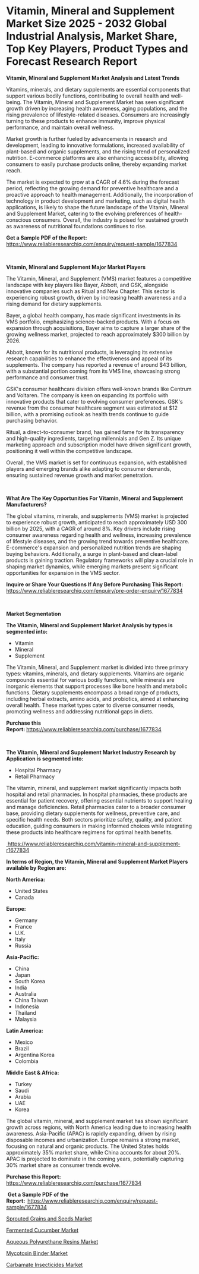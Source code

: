 <p><h1>Vitamin, Mineral and Supplement Market Size 2025 - 2032 Global Industrial Analysis, Market Share, Top Key Players, Product Types and Forecast Research Report</h1></p><p><strong>Vitamin, Mineral and Supplement Market Analysis and Latest Trends</strong></p>
<p><p>Vitamins, minerals, and dietary supplements are essential components that support various bodily functions, contributing to overall health and well-being. The Vitamin, Mineral and Supplement Market has seen significant growth driven by increasing health awareness, aging populations, and the rising prevalence of lifestyle-related diseases. Consumers are increasingly turning to these products to enhance immunity, improve physical performance, and maintain overall wellness.</p><p>Market growth is further fueled by advancements in research and development, leading to innovative formulations, increased availability of plant-based and organic supplements, and the rising trend of personalized nutrition. E-commerce platforms are also enhancing accessibility, allowing consumers to easily purchase products online, thereby expanding market reach.</p><p>The market is expected to grow at a CAGR of 4.6% during the forecast period, reflecting the growing demand for preventive healthcare and a proactive approach to health management. Additionally, the incorporation of technology in product development and marketing, such as digital health applications, is likely to shape the future landscape of the Vitamin, Mineral and Supplement Market, catering to the evolving preferences of health-conscious consumers. Overall, the industry is poised for sustained growth as awareness of nutritional foundations continues to rise.</p></p>
<p><strong>Get a Sample PDF of the Report:&nbsp;</strong> <a href="https://www.reliableresearchiq.com/enquiry/request-sample/1677834?utm_campaign=1119&utm_medium=2&utm_source=Github&utm_content=ia&utm_term=25032025&utm_id=vitamin-mineral-and-supplement">https://www.reliableresearchiq.com/enquiry/request-sample/1677834</a></p>
<p>&nbsp;</p>
<p><strong>Vitamin, Mineral and Supplement Major Market Players</strong></p>
<p><p>The Vitamin, Mineral, and Supplement (VMS) market features a competitive landscape with key players like Bayer, Abbott, and GSK, alongside innovative companies such as Ritual and New Chapter. This sector is experiencing robust growth, driven by increasing health awareness and a rising demand for dietary supplements.</p><p>Bayer, a global health company, has made significant investments in its VMS portfolio, emphasizing science-backed products. With a focus on expansion through acquisitions, Bayer aims to capture a larger share of the growing wellness market, projected to reach approximately $300 billion by 2026.</p><p>Abbott, known for its nutritional products, is leveraging its extensive research capabilities to enhance the effectiveness and appeal of its supplements. The company has reported a revenue of around $43 billion, with a substantial portion coming from its VMS line, showcasing strong performance and consumer trust.</p><p>GSK's consumer healthcare division offers well-known brands like Centrum and Voltaren. The company is keen on expanding its portfolio with innovative products that cater to evolving consumer preferences. GSK's revenue from the consumer healthcare segment was estimated at $12 billion, with a promising outlook as health trends continue to guide purchasing behavior.</p><p>Ritual, a direct-to-consumer brand, has gained fame for its transparency and high-quality ingredients, targeting millennials and Gen Z. Its unique marketing approach and subscription model have driven significant growth, positioning it well within the competitive landscape.</p><p>Overall, the VMS market is set for continuous expansion, with established players and emerging brands alike adapting to consumer demands, ensuring sustained revenue growth and market penetration.</p></p>
<p>&nbsp;</p>
<p><strong>What Are The Key Opportunities For Vitamin, Mineral and Supplement Manufacturers?</strong></p>
<p><p>The global vitamins, minerals, and supplements (VMS) market is projected to experience robust growth, anticipated to reach approximately USD 300 billion by 2025, with a CAGR of around 8%. Key drivers include rising consumer awareness regarding health and wellness, increasing prevalence of lifestyle diseases, and the growing trend towards preventive healthcare. E-commerce's expansion and personalized nutrition trends are shaping buying behaviors. Additionally, a surge in plant-based and clean-label products is gaining traction. Regulatory frameworks will play a crucial role in shaping market dynamics, while emerging markets present significant opportunities for expansion in the VMS sector.</p></p>
<p><strong>Inquire or Share Your Questions If Any Before Purchasing This Report:</strong> <a href="https://www.reliableresearchiq.com/enquiry/pre-order-enquiry/1677834?utm_campaign=1119&utm_medium=2&utm_source=Github&utm_content=ia&utm_term=25032025&utm_id=vitamin-mineral-and-supplement">https://www.reliableresearchiq.com/enquiry/pre-order-enquiry/1677834</a></p>
<p>&nbsp;</p>
<p><strong>Market Segmentation</strong></p>
<p><strong>The Vitamin, Mineral and Supplement Market Analysis by types is segmented into:</strong></p>
<p><ul><li>Vitamin</li><li>Mineral</li><li>Supplement</li></ul></p>
<p><p>The Vitamin, Mineral, and Supplement market is divided into three primary types: vitamins, minerals, and dietary supplements. Vitamins are organic compounds essential for various bodily functions, while minerals are inorganic elements that support processes like bone health and metabolic functions. Dietary supplements encompass a broad range of products, including herbal extracts, amino acids, and probiotics, aimed at enhancing overall health. These market types cater to diverse consumer needs, promoting wellness and addressing nutritional gaps in diets.</p></p>
<p><strong>Purchase this Report:&nbsp;</strong><a href="https://www.reliableresearchiq.com/purchase/1677834?utm_campaign=1119&utm_medium=2&utm_source=Github&utm_content=ia&utm_term=25032025&utm_id=vitamin-mineral-and-supplement">https://www.reliableresearchiq.com/purchase/1677834</a></p>
<p>&nbsp;</p>
<p><strong>The Vitamin, Mineral and Supplement Market Industry Research by Application is segmented into:</strong></p>
<p><ul><li>Hospital Pharmacy</li><li>Retail Pharmacy</li></ul></p>
<p><p>The vitamin, mineral, and supplement market significantly impacts both hospital and retail pharmacies. In hospital pharmacies, these products are essential for patient recovery, offering essential nutrients to support healing and manage deficiencies. Retail pharmacies cater to a broader consumer base, providing dietary supplements for wellness, preventive care, and specific health needs. Both sectors prioritize safety, quality, and patient education, guiding consumers in making informed choices while integrating these products into healthcare regimens for optimal health benefits.</p></p>
<p><a href="https://www.reliableresearchiq.com/vitamin-mineral-and-supplement-r1677834?utm_campaign=1119&utm_medium=2&utm_source=Github&utm_content=ia&utm_term=25032025&utm_id=vitamin-mineral-and-supplement">&nbsp;https://www.reliableresearchiq.com/vitamin-mineral-and-supplement-r1677834</a></p>
<p><strong>In terms of Region, the Vitamin, Mineral and Supplement Market Players available by Region are:</strong></p>
<p>
    <p> <strong> North America: </strong>
        <ul>
            <li>United States</li>
            <li>Canada</li>
        </ul>
        </p> 
    <p> <strong> Europe: </strong>
        <ul>
            <li>Germany</li>
            <li>France</li>
            <li>U.K.</li>
            <li>Italy</li>
            <li>Russia</li>
        </ul>
        </p> 
    <p> <strong> Asia-Pacific: </strong>
        <ul>
            <li>China</li>
            <li>Japan</li>
            <li>South Korea</li>
            <li>India</li>
            <li>Australia</li>
            <li>China Taiwan</li>
            <li>Indonesia</li>
            <li>Thailand</li>
            <li>Malaysia</li>
        </ul>
        </p> 
    <p> <strong> Latin America: </strong>
        <ul>
            <li>Mexico</li>
            <li>Brazil</li>
            <li>Argentina Korea</li>
            <li>Colombia</li>
        </ul>
        </p> 
    <p> <strong> Middle East & Africa: </strong>
        <ul>
            <li>Turkey</li>
            <li>Saudi</li>
            <li>Arabia</li>
            <li>UAE</li>
            <li>Korea</li>
        </ul>
    </p>
    </p>
<p><p>The global vitamin, mineral, and supplement market has shown significant growth across regions, with North America leading due to increasing health awareness. Asia-Pacific (APAC) is rapidly expanding, driven by rising disposable incomes and urbanization. Europe remains a strong market, focusing on natural and organic products. The United States holds approximately 35% market share, while China accounts for about 20%. APAC is projected to dominate in the coming years, potentially capturing 30% market share as consumer trends evolve.</p></p>
<p><strong>Purchase this Report: </strong><a href="https://www.reliableresearchiq.com/purchase/1677834?utm_campaign=1119&utm_medium=2&utm_source=Github&utm_content=ia&utm_term=25032025&utm_id=vitamin-mineral-and-supplement">https://www.reliableresearchiq.com/purchase/1677834</a></p>
<p>&nbsp;<strong>Get a Sample PDF of the Report:&nbsp;&nbsp;</strong><a href="https://www.reliableresearchiq.com/enquiry/request-sample/1677834?utm_campaign=1119&utm_medium=2&utm_source=Github&utm_content=ia&utm_term=25032025&utm_id=vitamin-mineral-and-supplement">https://www.reliableresearchiq.com/enquiry/request-sample/1677834</a></p>
<p><strong></strong></p>
<p><p><a href="https://github.com/tentandyik/Market-Research-Report-List-1/blob/main/sprouted-grains-and-seeds-market.md?utm_campaign=1119&utm_medium=2&utm_source=Github&utm_content=ia&utm_term=25032025&utm_id=vitamin-mineral-and-supplement">Sprouted Grains and Seeds Market</a></p><p><a href="https://github.com/myongfranzcs/Market-Research-Report-List-1/blob/main/fermented-cucumber-market.md?utm_campaign=1119&utm_medium=2&utm_source=Github&utm_content=ia&utm_term=25032025&utm_id=vitamin-mineral-and-supplement">Fermented Cucumber Market</a></p><p><a href="https://github.com/negrocybul4w/Market-Research-Report-List-1/blob/main/aqueous-polyurethane-resins-market.md?utm_campaign=1119&utm_medium=2&utm_source=Github&utm_content=ia&utm_term=25032025&utm_id=vitamin-mineral-and-supplement">Aqueous Polyurethane Resins Market</a></p><p><a href="https://github.com/biandnikelrs/Market-Research-Report-List-1/blob/main/mycotoxin-binder-market.md?utm_campaign=1119&utm_medium=2&utm_source=Github&utm_content=ia&utm_term=25032025&utm_id=vitamin-mineral-and-supplement">Mycotoxin Binder Market</a></p><p><a href="https://github.com/lonanweaseh4/Market-Research-Report-List-1/blob/main/carbamate-insecticides-market.md?utm_campaign=1119&utm_medium=2&utm_source=Github&utm_content=ia&utm_term=25032025&utm_id=vitamin-mineral-and-supplement">Carbamate Insecticides Market</a></p></p>